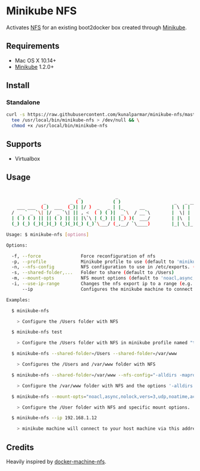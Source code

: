 # Minikube NFS

Activates [NFS](https://en.wikipedia.org/wiki/Network_File_System) for an
existing boot2docker box created through
[Minikube](https://github.com/kubernetes/minikube).

## Requirements

* Mac OS X 10.14+
* [Minikube](https://github.com/kubernetes/minikube) 1.2.0+

## Install

### Standalone

```sh
curl -s https://raw.githubusercontent.com/kunalparmar/minikube-nfs/master/minikube-nfs.sh |
  tee /usr/local/bin/minikube-nfs > /dev/null && \
  chmod +x /usr/local/bin/minikube-nfs
```


## Supports

* Virtualbox

## Usage

```sh

                           _             _
              _         _ ( )           ( )                    _   _ _____ ____
    ___ ___  (_)  ___  (_)| |/ )  _   _ | |_      __          | \ | |  ___/ ___|
  /  _ ` _ `\| |/  _ `\| || , <  ( ) ( )|  _`\  / __`\        |  \| | |_  \___ \
  | ( ) ( ) || || ( ) || || |\`\ | (_) || |_) )(  ___/        | |\  |  _|  ___) |
  (_) (_) (_)(_)(_) (_)(_)(_) (_)`\___/ (_,__/ `\____)        |_| \_|_|   |____/

Usage: $ minikube-nfs [options]

Options:

  -f, --force               Force reconfiguration of nfs
  -p, --profile             Minikube profile to use (default to 'minikube')
  -n, --nfs-config          NFS configuration to use in /etc/exports. (default to '-alldirs -mapall=$(id -u):$(id -g)')
  -s, --shared-folder,...   Folder to share (default to /Users)
  -m, --mount-opts          NFS mount options (default to 'noacl,async,nfsvers=3')
  -i, --use-ip-range        Changes the nfs export ip to a range (e.g. -network 192.168.99.100 becomes -network 192.168.99)
      --ip                  Configures the minikube machine to connect to your host machine via a specific ip address

Examples:

  $ minikube-nfs

    > Configure the /Users folder with NFS

  $ minikube-nfs test

    > Configure the /Users folder with NFS in minikube profile named "test"

  $ minikube-nfs --shared-folder=/Users --shared-folder=/var/www

    > Configures the /Users and /var/www folder with NFS

  $ minikube-nfs --shared-folder=/var/www --nfs-config="-alldirs -maproot=0"

    > Configure the /var/www folder with NFS and the options '-alldirs -maproot=0'

  $ minikube-nfs --mount-opts="noacl,async,nolock,vers=3,udp,noatime,actimeo=1"

    > Configure the /User folder with NFS and specific mount options.

  $ minikube-nfs --ip 192.168.1.12

    > minikube machine will connect to your host machine via this address
```

## Credits

Heavily inspired by [docker-machine-nfs](https://github.com/adlogix/docker-machine-nfs).
